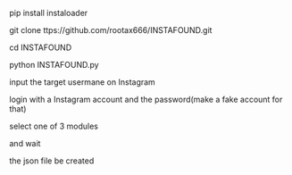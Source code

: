 pip install instaloader

git clone ttps://github.com/rootax666/INSTAFOUND.git

cd INSTAFOUND

python INSTAFOUND.py

input the target usermane on Instagram

login with a Instagram account and the password(make a fake account for that)

select one of 3 modules

and wait

the json file be created

